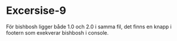 # Excersise-9
För bishbosh ligger både 1.0 och 2.0 i samma fil, det finns en knapp i footern som exekverar bishbosh i console.
